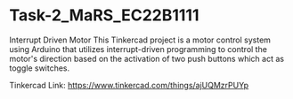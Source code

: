 # Task-2_MaRS_EC22B1111

Interrupt Driven Motor
This Tinkercad project is a motor control system using Arduino that utilizes interrupt-driven programming to control the motor's direction based on the activation of two push buttons which act as toggle switches.

Tinkercad Link: https://www.tinkercad.com/things/ajUQMzrPUYp
